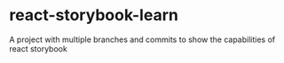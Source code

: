 # react-storybook-learn
A project with multiple branches and commits to show the capabilities of react storybook
